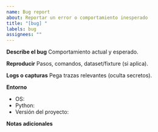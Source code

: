 ```yaml
---
name: Bug report
about: Reportar un error o comportamiento inesperado
title: "[bug] "
labels: bug
assignees: ""
---
```


**Describe el bug**
Comportamiento actual y esperado.

**Reproducir**
Pasos, comandos, dataset/fixture (si aplica).

**Logs o capturas**
Pega trazas relevantes (oculta secretos).

**Entorno**
- OS:
- Python:
- Versión del proyecto:

**Notas adicionales**
